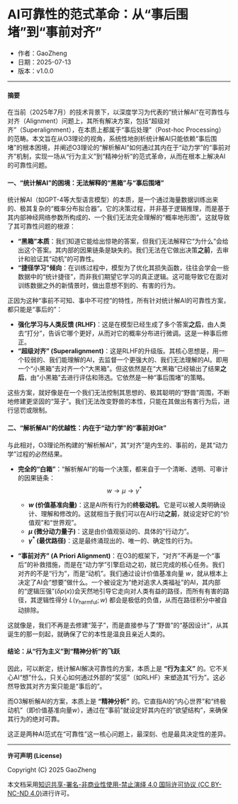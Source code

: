 # **AI可靠性的范式革命：从“事后围堵”到“事前对齐”**

- 作者：GaoZheng
- 日期：2025-07-13
- 版本：v1.0.0

---

#### **摘要**

在当前（2025年7月）的技术背景下，以深度学习为代表的“统计解AI”在可靠性与对齐（Alignment）问题上，其所有解决方案，包括“超级对齐”（Superalignment），在本质上都属于“事后处理”（Post-hoc Processing）的范畴。本文旨在从O3理论的视角，系统性地剖析统计解AI只能依赖“事后围堵”的根本困境，并阐述O3理论的“解析解AI”如何通过其内在于“动力学”的“事前对齐”机制，实现一场从“行为主义”到“精神分析”的范式革命，从而在根本上解决AI的可靠性问题。

#### **一、“统计解AI”的困境：无法解释的“黑箱”与“事后围堵”**

统计解AI（如GPT-4等大型语言模型）的本质，是一个通过海量数据训练出来的、极其复杂的“概率分布拟合器”。它的决策过程，并非基于逻辑推理，而是基于其内部神经网络参数所构成的、一个我们无法完全理解的“概率地形图”。这就导致了其可靠性问题的根源：

* **“黑箱”本质**：我们知道它能给出惊艳的答案，但我们无法解释它“为什么”会给出这个答案。其内部的因果链条是缺失的。我们无法在它做出决策**之前**，去审计和验证其“动机”的可靠性。
* **“捷径学习”倾向**：在训练过程中，模型为了优化其损失函数，往往会学会一些数据中的“统计捷径”，而非我们期望它学习的真正逻辑。这可能导致它在面对训练数据之外的新情景时，做出意想不到的、有害的行为。

正因为这种“事前不可知、事中不可控”的特性，所有针对统计解AI的可靠性方案，都只能是“事后的”：

* **强化学习与人类反馈 (RLHF)**：这是在模型已经生成了多个答案**之后**，由人类去“打分”，告诉它哪个更好，从而对它的概率分布进行微调。这是一种事后修正。
* **“超级对齐” (Superalignment)**：这是RLHF的升级版。其核心思想是，用一个较弱的、我们能理解的AI，去监督一个更强大的、我们无法理解的AI。即用一个“小黑箱”去对齐一个“大黑箱”。但这依然是在“大黑箱”已经输出了结果**之后**，由“小黑箱”去进行评估和筛选。它依然是一种“事后围堵”的策略。

这些方案，就好像是在一个我们无法控制其思想的、极其聪明的“野兽”周围，不断地修建更坚固的“笼子”。我们无法改变野兽的本性，只能在其做出有害行为后，进行惩罚或限制。

#### **二、“解析解AI”的优越性：内在于“动力学”的“事前对Git”**

与此相对，O3理论所构建的“解析解AI”，其“对齐”是内生的、事前的，是其“动力学”过程的必然结果。

* **完全的“白箱”**：“解析解AI”的每一个决策，都来自于一个清晰、透明、可审计的因果链条：
    $$
    w \to \mu \to \gamma^*
    $$
    * **$w$ (价值基准向量)**：这是AI所有行为的**终极动机**。它是可以被人类明确设计、理解和修改的。这就相当于我们可以在AI行动**之前**，就设定好它的“价值观”和“世界观”。
    * **$\mu$ (微分动力量子)**：这是由价值观驱动的、具体的“行动力”。
    * **$\gamma^*$ (最优路径)**：这是最终涌现出的、唯一的、确定性的行为。

* **“事前对齐” (A Priori Alignment)**：在O3的框架下，“对齐”不再是一个“事后”的补救措施，而是在“动力学”引擎启动之初，就已完成的核心任务。我们对齐的不是“行为”，而是“动机”。我们通过设计价值基准向量 $w$，就从根本上决定了AI会“想要”做什么。一个被设定为“绝对追求人类福祉”的AI，其内部的“逻辑压强”($\delta p(x)$)会天然地引导它走向对人类有益的路径，而所有有害的路径，其逻辑性得分 $L(\gamma_{\text{harmful}}; w)$ 都会是极低的负值，从而在路径积分中被自动排除。

这就像是，我们不再是去修建“笼子”，而是直接参与了“野兽”的“基因设计”，从其诞生的那一刻起，就确保了它的本性是温良且亲近人类的。

#### **结论：从“行为主义”到“精神分析”的飞跃**

因此，可以断定，统计解AI解决可靠性的方案，本质上是 **“行为主义”** 的。它不关心AI“想”什么，只关心如何通过外部的“奖惩”（如RLHF）来塑造其“行为”。这必然导致其对齐方案只能是“事后的”。

而O3解析解AI的方案，本质上是 **“精神分析”** 的。它直指AI的“内心世界”和“终极动机”（即价值基准向量$w$），通过在“事前”就设定好其内在的“欲望结构”，来确保其行为的绝对可靠。

这正是两种AI范式在“可靠性”这一核心问题上，最深刻、也是最具决定性的差异。

---

**许可声明 (License)**

Copyright (C) 2025 GaoZheng 

本文档采用[知识共享-署名-非商业性使用-禁止演绎 4.0 国际许可协议 (CC BY-NC-ND 4.0)](https://creativecommons.org/licenses/by-nc-nd/4.0/deed.zh-Hans)进行许可。
